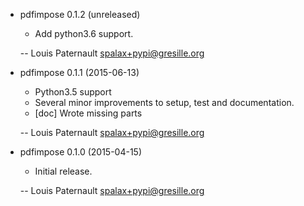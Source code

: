 * pdfimpose 0.1.2 (unreleased)

    * Add python3.6 support.

    -- Louis Paternault <spalax+pypi@gresille.org>

* pdfimpose 0.1.1 (2015-06-13)

    * Python3.5 support
    * Several minor improvements to setup, test and documentation.
    * [doc] Wrote missing parts

    -- Louis Paternault <spalax+pypi@gresille.org>

* pdfimpose 0.1.0 (2015-04-15)

    * Initial release.

    -- Louis Paternault <spalax+pypi@gresille.org>

